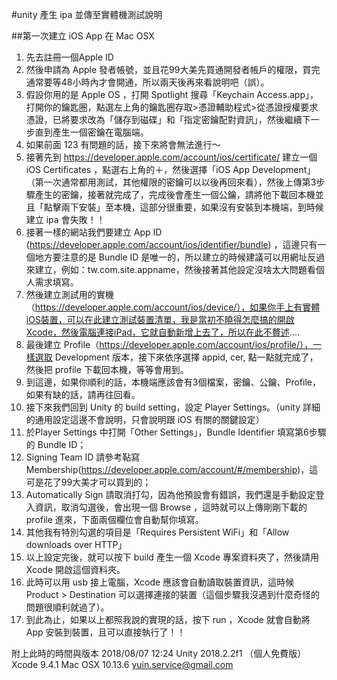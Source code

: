 #unity 產生 ipa 並傳至實體機測試說明

##第一次建立 iOS App 在 Mac OSX
1. 先去註冊一個Apple ID
2. 然後申請為 Apple 發者帳號，並且花99大美先買通開發者帳戶的權限，買完通常要等48小時內才會開通，所以兩天後再來看說明吧（誤）。
3. 假設你用的是 Apple OS ，打開 Spotlight 搜尋「Keychain Access.app」，打開你的鑰匙圈，點選左上角的鑰匙圈存取>憑證輔助程式>從憑證授權要求憑證，已將要求改為「儲存到磁碟」和「指定密鑰配對資訊」，然後繼續下一步直到產生一個密鑰在電腦端。
4. 如果前面 123 有問題的話，接下來將會無法進行～
5. 接著先到 https://developer.apple.com/account/ios/certificate/ 建立一個 iOS Certificates ，點選右上角的＋，然後選擇「iOS App Development」（第一次通常都用測試，其他權限的密鑰可以以後再回來看），然後上傳第3步驟產生的密鑰，接著就完成了，完成後會產生一個公鑰，請將他下載回本機並且「點擊兩下安裝」至本機，這部分很重要，如果沒有安裝到本機端，到時候建立 ipa 會失敗！！
6. 接著一樣的網站我們要建立 App ID (https://developer.apple.com/account/ios/identifier/bundle) ，這邊只有一個地方要注意的是 Bundle ID 是唯一的，所以建立的時候建議可以用網址反過來建立，例如：tw.com.site.appname，然後接著其他設定沒啥太大問題看個人需求填寫。
7. 然後建立測試用的實機（https://developer.apple.com/account/ios/device/），如果你手上有實體iOS裝置，可以在此建立測試裝置清單，我是當初不曉得怎麼搞的開啟Xcode，然後電腦連接iPad，它就自動新增上去了，所以在此不贅述....
8. 最後建立 Profile（https://developer.apple.com/account/ios/profile/），一樣選取 Development 版本，接下來依序選擇 appid, cer, 點一點就完成了，然後把 profile 下載回本機，等等會用到。
9. 到這邊，如果你順利的話，本機端應該會有3個檔案，密鑰、公鑰、Profile，如果有缺的話，請再往回看。
10. 接下來我們回到 Unity 的 build setting，設定 Player Settings。（unity 詳細的通用設定這邊不會說明，只會說明跟 iOS 有關的關鍵設定）
11. 於Player Settings 中打開「Other Settings」，Bundle Identifier 填寫第6步驟的 Bundle ID；
12. Signing Team ID 請參考䩞寫 Membership(https://developer.apple.com/account/#/membership)，這可是花了99大美才可以買到的；
13. Automatically Sign 請取消打勾，因為他預設會有錯誤，我們還是手動設定登入資訊，取消勾選後，會出現一個 Browse ，這時就可以上傳剛剛下載的 profile 進來，下面兩個欄位會自動幫你填寫。
14. 其他我有特別勾選的項目是「Requires Persistent WiFi」和「Allow downloads over HTTP」
15. 以上設定完後，就可以按下 build 產生一個 Xcode 專案資料夾了，然後請用 Xcode 開啟這個資料夾。
16. 此時可以用 usb 接上電腦，Xcode 應該會自動讀取裝置資訊，這時候 Product > Destination 可以選擇連接的裝置（這個步驟我沒遇到什麼奇怪的問題很順利就過了）。
17. 到此為止，如果以上都照我說的實現的話，按下 run ，Xcode 就會自動將 App 安裝到裝置，且可以直接執行了！！

附上此時的時間與版本
2018/08/07 12:24
Unity 2018.2.2f1 （個人免費版）
Xcode 9.4.1
Mac OSX 10.13.6
yuin.service@gmail.com
